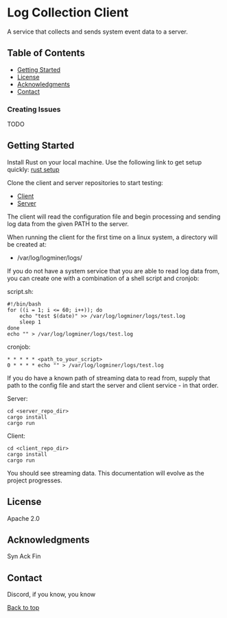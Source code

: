 # Log Collection Client 

A service that collects and sends system event data to a server.

## Table of Contents

- [Getting Started](#getting-started)
- [License](#license)
- [Acknowledgments](#acknowledgments)
- [Contact](#contact)

### Creating Issues
TODO

## Getting Started
Install Rust on your local machine. Use the following link to get setup quickly:
[rust setup](https://www.rust-lang.org/tools/install)

Clone the client and server repositories to start testing:
- [Client](https://github.com/SecurityLogMiner/log-collection-client)
- [Server](https://github.com/SecurityLogMiner/log-collection-server)

The client will read the configuration file and begin processing and sending 
log data from the given PATH to the server.

When running the client for the first time on a linux system, a directory will 
be created at:
- /var/log/logminer/logs/

If you do not have a system service that you are able to read log data from, you
can create one with a combination of a shell script and cronjob:

script.sh:
```
#!/bin/bash
for ((i = 1; i <= 60; i++)); do
    echo "test $(date)" >> /var/log/logminer/logs/test.log
    sleep 1
done
echo "" > /var/log/logminer/logs/test.log
```

cronjob:
```
* * * * * <path_to_your_script>
0 * * * * echo "" > /var/log/logminer/logs/test.log
```

If you do have a known path of streaming data to read from, supply that path to
the config file and start the server and client service - in that order.

Server:
```
cd <server_repo_dir>
cargo install
cargo run
```
Client:
```
cd <client_repo_dir>
cargo install
cargo run
```

You should see streaming data. This documentation will evolve as the project
progresses.

## License
Apache 2.0

## Acknowledgments
Syn Ack Fin

## Contact
Discord, if you know, you know

[Back to top](#table-of-contents)



